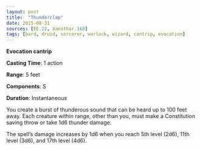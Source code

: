 ```yaml
---
layout: post
title:  "Thunderclap"
date: 2015-08-31
sources: [EE.22, Xanathar.168]
tags: [bard, druid, sorcerer, warlock, wizard, cantrip, evocation]
---
```


**Evocation cantrip**

**Casting Time**: 1 action

**Range**: 5 feet

**Components**: S

**Duration**: Instantaneous

You create a burst of thunderous sound that can be heard up to 100 feet away. Each creature within range, other than you, must make a Constitution saving throw or take 1d6 thunder damage.

The spell’s damage increases by 1d6 when you reach 5th level (2d6), 11th level (3d6), and 17th level (4d6).

